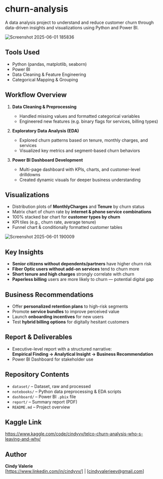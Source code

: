 # churn-analysis
A data analysis project to understand and reduce customer churn through data-driven insights and visualizations using Python and Power BI.

![Screenshot 2025-06-01 185836](https://github.com/user-attachments/assets/3c00e7ba-410d-4fe7-b8e9-4fa68c2504f7)

## Tools Used
- Python (pandas, matplotlib, seaborn)
- Power BI
- Data Cleaning & Feature Engineering
- Categorical Mapping & Grouping

## Workflow Overview
1. **Data Cleaning & Preprocessing**  
   - Handled missing values and formatted categorical variables  
   - Engineered new features (e.g. binary flags for services, billing types)  

2. **Exploratory Data Analysis (EDA)**  
   - Explored churn patterns based on tenure, monthly charges, and services  
   - Visualized key metrics and segment-based churn behaviors  

3. **Power BI Dashboard Development**  
   - Multi-page dashboard with KPIs, charts, and customer-level drilldowns  
   - Created dynamic visuals for deeper business understanding  

## Visualizations
- Distribution plots of **MonthlyCharges** and **Tenure** by churn status 
- Matrix chart of churn rate by **internet & phone service combinations**  
- 100% stacked bar chart for **customer types by churn**  
- KPI tiles (e.g., churn rate, average tenure)  
- Funnel chart & conditionally formatted customer tables
  
![Screenshot 2025-06-01 190009](https://github.com/user-attachments/assets/17e5f9cd-cf5b-4fea-92ec-0f9c07f7ae3c)

## Key Insights
- **Senior citizens without dependents/partners** have higher churn risk  
- **Fiber Optic users without add-on services** tend to churn more  
- **Short tenure and high charges** strongly correlate with churn  
- **Paperless billing** users are more likely to churn — potential digital gap  

## Business Recommendations
- Offer **personalized retention plans** to high-risk segments  
- Promote **service bundles** to improve perceived value  
- Launch **onboarding incentives** for new users  
- Test **hybrid billing options** for digitally hesitant customers  

## Report & Deliverables
- Executive-level report with a structured narrative:  
  **Empirical Finding → Analytical Insight → Business Recommendation**  
- Power BI Dashboard for stakeholder use  

## Repository Contents
- `dataset/` – Dataset, raw and processed
- `notebooks/` – Python data preprocessing & EDA scripts  
- `dashboard/` – Power BI `.pbix` file  
- `report/` – Summary report (PDF)
- `README.md` – Project overview

## Kaggle Link
https://www.kaggle.com/code/cindyvv/telco-churn-analysis-who-s-leaving-and-why/

## Author
**Cindy Valerie**  
[https://www.linkedin.com/in/cindyvv/] | [cindyvalerieev@gmail.com]

